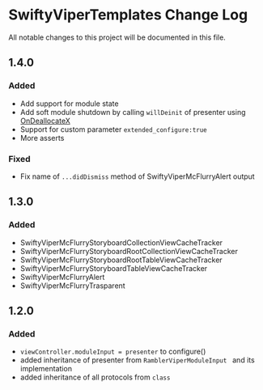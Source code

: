 # SwiftyViperTemplates Change Log

All notable changes to this project will be documented in this file.

## 1.4.0
### Added
* Add support for module state
* Add soft module shutdown by calling ```willDeinit``` of presenter using [OnDeallocateX](https://github.com/ladeiko/OnDeallocateX)
* Support for custom parameter ```extended_configure:true```
* More asserts

### Fixed
* Fix name of ```...didDismiss``` method of SwiftyViperMcFlurryAlert output

## 1.3.0
### Added
*  SwiftyViperMcFlurryStoryboardCollectionViewCacheTracker
*  SwiftyViperMcFlurryStoryboardRootCollectionViewCacheTracker
*  SwiftyViperMcFlurryStoryboardRootTableViewCacheTracker
*  SwiftyViperMcFlurryStoryboardTableViewCacheTracker
*  SwiftyViperMcFlurryAlert
*  SwiftyViperMcFlurryTrasparent

## 1.2.0
### Added
* ```viewController.moduleInput = presenter``` to configure()
* added inheritance of presenter from ```RamblerViperModuleInput ``` and its implementation
* added inheritance of all protocols from ```class```

